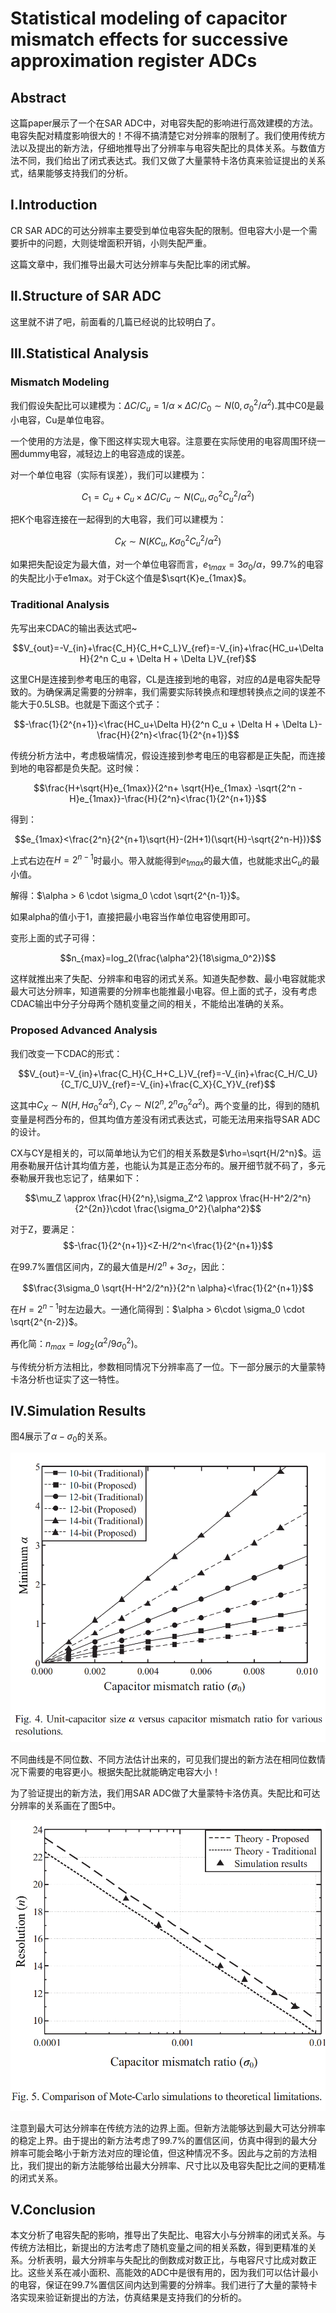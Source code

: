 # Statistical modeling of capacitor mismatch effects for successive approximation register ADCs

## Abstract

这篇paper展示了一个在SAR ADC中，对电容失配的影响进行高效建模的方法。电容失配对精度影响很大的！不得不搞清楚它对分辨率的限制了。我们使用传统方法以及提出的新方法，仔细地推导出了分辨率与电容失配比的具体关系。与数值方法不同，我们给出了闭式表达式。我们又做了大量蒙特卡洛仿真来验证提出的关系式，结果能够支持我们的分析。

## Ⅰ.Introduction

CR SAR ADC的可达分辨率主要受到单位电容失配的限制。但电容大小是一个需要折中的问题，大则徒增面积开销，小则失配严重。

这篇文章中，我们推导出最大可达分辨率与失配比率的闭式解。

## Ⅱ.Structure of SAR ADC

这里就不讲了吧，前面看的几篇已经说的比较明白了。

## Ⅲ.Statistical Analysis

### Mismatch Modeling

我们假设失配比可以建模为：$\Delta C/C_u = 1/\alpha \times \Delta C/C_0 \sim N(0,\sigma_0^2/\alpha^2)$.其中C0是最小电容，Cu是单位电容。

一个使用的方法是，像下图这样实现大电容。注意要在实际使用的电容周围环绕一圈dummy电容，减轻边上的电容造成的误差。

对一个单位电容（实际有误差），我们可以建模为：

$$C_1 = C_u + C_u \times \Delta C/C_u \sim N(C_u,\sigma_0^2C_u^2/\alpha^2)$$

把K个电容连接在一起得到的大电容，我们可以建模为：

$$C_K \sim N(KC_u,K\sigma_0^2C_u^2/\alpha^2)$$

如果把失配设定为最大值，对一个单位电容而言，$e_{1max}=3\sigma_0/\alpha$，99.7%的电容的失配比小于e1max。对于Ck这个值是$\sqrt{K}e_{1max}$。

### Traditional Analysis

先写出来CDAC的输出表达式吧~

$$V_{out}=-V_{in}+\frac{C_H}{C_H+C_L}V_{ref}=-V_{in}+\frac{HC_u+\Delta H}{2^n C_u + \Delta H + \Delta L}V_{ref}$$

这里CH是连接到参考电压的电容，CL是连接到地的电容，对应的$\Delta$是电容失配导致的。为确保满足需要的分辨率，我们需要实际转换点和理想转换点之间的误差不能大于0.5LSB。也就是下面这个式子：

$$-\frac{1}{2^{n+1}}<\frac{HC_u+\Delta H}{2^n C_u + \Delta H + \Delta L}-\frac{H}{2^n}<\frac{1}{2^{n+1}}$$

传统分析方法中，考虑极端情况，假设连接到参考电压的电容都是正失配，而连接到地的电容都是负失配。这时候：

$$\frac{H+\sqrt{H}e_{1max}}{2^n+ \sqrt{H}e_{1max}  -\sqrt{2^n - H}e_{1max}}-\frac{H}{2^n}<\frac{1}{2^{n+1}}$$

得到：

$$e_{1max}<\frac{2^n}{2^{n+1}\sqrt{H}-(2H+1)(\sqrt{H}-\sqrt{2^n-H})}$$

上式右边在$H=2^{n-1}$时最小。带入就能得到$e_{1max}$的最大值，也就能求出$C_u$的最小值。

解得：$\alpha > 6 \cdot \sigma_0 \cdot \sqrt{2^{n-1}}$。

如果alpha的值小于1，直接把最小电容当作单位电容使用即可。

变形上面的式子可得：

$$n_{max}=log_2(\frac{\alpha^2}{18\sigma_0^2})$$

这样就推出来了失配、分辨率和电容的闭式关系。知道失配参数、最小电容就能求最大可达分辨率，知道需要的分辨率也能推最小电容。但上面的式子，没有考虑CDAC输出中分子分母两个随机变量之间的相关，不能给出准确的关系。

### Proposed Advanced Analysis

我们改变一下CDAC的形式：

$$V_{out}=-V_{in}+\frac{C_H}{C_H+C_L}V_{ref}=-V_{in}+\frac{C_H/C_U}{C_T/C_U}V_{ref}=-V_{in}+\frac{C_X}{C_Y}V_{ref}$$

这其中$C_X \sim N(H,H\sigma_0^2\alpha^2),C_Y\sim N(2^n,2^n\sigma_0^2\alpha^2)$。两个变量的比，得到的随机变量是柯西分布的，但其均值方差没有闭式表达式，可能无法用来指导SAR ADC的设计。

CX与CY是相关的，可以简单地认为它们的相关系数是$\rho=\sqrt{H/2^n}$。运用泰勒展开估计其均值方差，也能认为其是正态分布的。展开细节就不码了，多元泰勒展开我也忘记了，结果如下：

$$\mu_Z \approx \frac{H}{2^n},\sigma_Z^2 \approx \frac{H-H^2/2^n}{2^{2n}}\cdot \frac{\sigma_0^2}{\alpha^2}$$

对于Z，要满足：$$-\frac{1}{2^{n+1}}<Z-H/2^n<\frac{1}{2^{n+1}}$$

在99.7%置信区间内，Z的最大值是$H/2^n + 3\sigma_Z$，因此：

$$\frac{3\sigma_0 \sqrt{H-H^2/2^n}}{2^n \alpha}<\frac{1}{2^{n+1}}$$

在$H=2^{n-1}$时左边最大。一通化简得到：$\alpha > 6\cdot \sigma_0 \cdot \sqrt{2^{n-2}}$。

再化简：$n_{max}=log_2(\alpha^2/9\sigma_0^2)$。

与传统分析方法相比，参数相同情况下分辨率高了一位。下一部分展示的大量蒙特卡洛分析也证实了这一特性。

## Ⅳ.Simulation Results

图4展示了$\alpha-\sigma_0$的关系。

![fig4](fig4.png)

不同曲线是不同位数、不同方法估计出来的，可见我们提出的新方法在相同位数情况下需要的电容更小。根据失配比就能确定电容大小！

为了验证提出的新方法，我们用SAR ADC做了大量蒙特卡洛仿真。失配比和可达分辨率的关系画在了图5中。

![fig5](fig5.png)

注意到最大可达分辨率在传统方法的边界上面。但新方法能够达到最大可达分辨率的稳定上界。由于提出的新方法考虑了99.7%的置信区间，仿真中得到的最大分辨率可能会略小于新方法对应的理论值，但这种情况不多。因此与之前的方法相比，我们提出的新方法能够给出最大分辨率、尺寸比以及电容失配比之间的更精准的闭式关系。

## Ⅴ.Conclusion

本文分析了电容失配的影响，推导出了失配比、电容大小与分辨率的闭式关系。与传统方法相比，新提出的方法考虑了随机变量之间的相关系数，得到更精准的关系。分析表明，最大分辨率与失配比的倒数成对数正比，与电容尺寸比成对数正比。这些关系在减小面积、高能效的ADC中是很有用的，因为我们可以估计最小的电容，保证在99.7%置信区间内达到需要的分辨率。我们进行了大量的蒙特卡洛实现来验证新提出的方法，仿真结果是支持我们的分析的。
